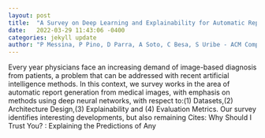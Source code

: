 ```yaml
---
layout: post
title:  "A Survey on Deep Learning and Explainability for Automatic Report Generation from Medical Images"
date:   2022-03-29 11:43:06 -0400
categories: jekyll update
author: "P Messina, P Pino, D Parra, A Soto, C Besa, S Uribe - ACM Computing Surveys , 2022"
---
```

Every year physicians face an increasing demand of image-based diagnosis from patients, a problem that can be addressed with recent artificial intelligence methods. In this context, we survey works in the area of automatic report generation from medical images, with emphasis on methods using deep neural networks, with respect to:(1) Datasets,(2) Architecture Design,(3) Explainability and (4) Evaluation Metrics. Our survey identifies interesting developments, but also remaining Cites:   Why Should I Trust You? : Explaining the Predictions of Any